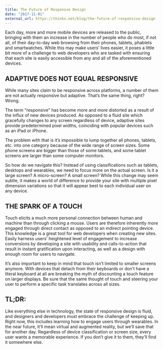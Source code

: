 ```yaml
---
title: The Future of Responsve Design
date: "2017-11-01"
external_url: https://thinkx.net/blog/the-future-of-responsive-design
---
```


Each day, more and more mobile devices are released to the public, bringing with them an increase in the number of people who do most, if not all, of their day-to-day web browsing from their phones, tablets, phablets and smartwatches. While this may make users’ lives easier, it poses a little bit more of a challenge to web developers who are tasked with ensuring that each site is easily accessible from any and all of the aforementioned devices.

## ADAPTIVE DOES NOT EQUAL RESPONSIVE

While many sites claim to be responsive across platforms, a number of them are not actually responsive but adaptive. That’s the same thing, right? Wrong.

The term “responsive” has become more and more distorted as a result of the influx of new devices produced. As opposed to a fluid site which gracefully changes to any screen regardless of device, adaptive sites provide predetermined pixel widths, coinciding with popular devices such as an iPad or iPhone.

The problem with that is it’s impossible to lump together all phones, tablets, etc. into one category because of the wide range of screen sizes. Some phone screens are bigger than those of some tablets, and some tablet screens are larger than some computer monitors.

So how do we navigate this? Instead of using classifications such as tablets, desktops and wearables, we need to focus more on the actual screen. Is it a large screen? A micro-screen? A small screen? While this change may seem subtle, it makes a world of difference to provide your site with multiple pixel dimension variations so that it will appear best to each individual user on any device.

## THE SPARK OF A TOUCH

Touch elicits a much more personal connection between human and machine than through clicking a mouse. Users are therefore inherently more engaged through direct contact as opposed to an indirect pointing device. This knowledge is a great tool for web developers when creating new sites. Easily harness users’ heightened level of engagement to increase conversions by developing a site with usability and calls-to-action that result in instant gratification upon interacting, as well as a design with enough room for users to navigate.

It’s also important to keep in mind that touch isn’t limited to smaller screens anymore. With devices that detach from their keyboards or don’t have a literal keyboard at all are breaking the myth of discounting a touch feature on larger displays. Be sure that the same thought of touch and steering your user to perform a specific task translates across all sizes.

## TL;DR:

Like everything else in technology, the state of responsive design is fluid, and designers and developers must embrace the challenge of keeping up. Right now, this includes learning how to engage users through wearables. In the near future, it’ll mean virtual and augmented reality, but we’ll save that for another day. Regardless of device classification or screen size, every user wants a memorable experience. If you don’t give it to them, they’ll find it somewhere else.
